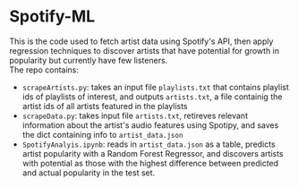 # Spotify-ML
This is the code used to fetch artist data using Spotify's API, then apply regression techniques to discover artists that have potential
for growth in popularity but currently have few listeners.  
The repo contains:

 - `scrapeArtists.py`: takes an input file `playlists.txt` that contains playlist ids of playlists of interest, and outputs `artists.txt`, a file containig the artist ids of all artists featured in the playlists
 - `scrapeData.py`: takes input file `artists.txt`, retireves relevant information about the artist's audio features using Spotipy, and saves the dict containing info to `artist_data.json`
 - `SpotifyAnalyis.ipynb`: reads in `artist_data.json` as a table, predicts artist popularity with a Random Forest Regressor, and discovers artists with potential as those with the highest difference between predicted and actual popularity in the test set.
